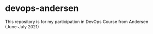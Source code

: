 # devops-andersen
This repository is for my participation in DevOps Course from Andersen (June-July 2021)
